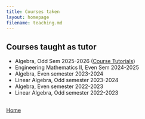 ```yaml
---
title: Courses taken
layout: homepage
filename: teaching.md
--- 
```

## Courses taught as tutor
- Algebra, Odd Sem 2025-2026 ([Course Tutorials](https://github.com/4nimesh/MA111-Algebra-July-2025))
- Engineering Mathematics II, Even Sem 2024-2025
- Algebra, Even semester 2023-2024
- Linear Algebra, Odd semester 2023-2024
- Algebra, Even semester 2022-2023
- Linear Algebra, Odd semester 2022-2023


## 

















[Home](index.md)
